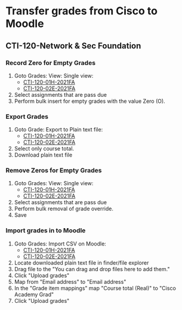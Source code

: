 # Transfer grades from Cisco to Moodle

## CTI-120-Network & Sec Foundation

### Record Zero for Empty Grades

1. Goto Grades: View: Single view:
   - [CTI-120-01H-2021FA](https://lms.netacad.com/grade/report/singleview/index.php?id=709012)
   - [CTI-120-02E-2021FA](https://lms.netacad.com/grade/report/singleview/index.php?id=709016)
2. Select assignments that are pass due
3. Perform bulk insert for empty grades with the value Zero (O).

### Export Grades

1. Goto Grade: Export to Plain text file:
   - [CTI-120-01H-2021FA](https://lms.netacad.com/grade/export/txt/index.php?id=709012)
   - [CTI-120-02E-2021FA](https://lms.netacad.com/grade/export/txt/index.php?id=709016)
2. Select only course total.
3. Download plain text file

### Remove Zeros for Empty Grades

1. Goto Grades: View: Single view:
   - [CTI-120-01H-2021FA](https://lms.netacad.com/grade/report/singleview/index.php?id=709012)
   - [CTI-120-02E-2021FA](https://lms.netacad.com/grade/report/singleview/index.php?id=709016)
2. Select assignments that are pass due  
3. Perform bulk removal of grade override.
4. Save

### Import grades in to Moodle

1. Goto Grades: Import CSV on Moodle:
   - [CTI-120-01H-2021FA](https://alamancecc.mrooms.net/grade/import/csv/index.php?id=8600)
   - [CTI-120-02E-2021FA](https://alamancecc.mrooms.net/grade/import/csv/index.php?id=8601)
2. Locate downloaded plain text file in finder/file explorer
3. Drag file to the "You can drag and drop files here to add them."
4. Click "Upload grades"
5. Map from "Email address" to "Email address"
6. In the "Grade item mappings" map "Course total (Real)" to "Cisco Academy Grad"
7. Click "Upload grades"
